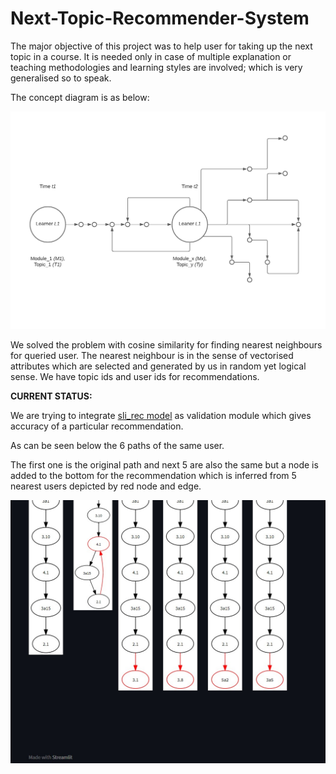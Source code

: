 # Next-Topic-Recommender-System
The major objective of this project was to help user for taking up the next topic in a course.
It is needed only in case of multiple explanation or teaching methodologies and learning styles are involved; which is very generalised so to speak.

The concept diagram is as below:

![Next Topic recommender Concept visualized](https://github.com/projectk123/Next-Topic-Recommender-System/blob/master/images/concept.png?raw="True")

We solved the problem with cosine similarity for finding nearest neighbours for queried user. The nearest neighbour is in the sense of vectorised attributes which are selected and generated by us in random yet logical sense. We have topic ids and user ids for recommendations.

**CURRENT STATUS:**


We are trying to integrate [sli_rec model](https://github.com/zepingyu0512/sli_rec) as validation module which gives accuracy of a particular recommendation.

As can be seen below the 6 paths of the same user.



The first one is the original path and next 5 are also the same but a node is added to the bottom for the recommendation which is inferred from 5 nearest users depicted by red node and edge.

![Next Topic recommender visualized 2](https://github.com/projectk123/Next-Topic-Recommender-System/blob/master/images/streamlit_deployed_ss_2.jpg?raw="True")
